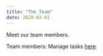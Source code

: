 ```yaml
---
title: "The Team"
date: 2020-02-01
---
```


Meet our team members.

<!--more-->

Team members: Manage tasks [here](https://trello.com/b/GzYja06n/dpcn).

